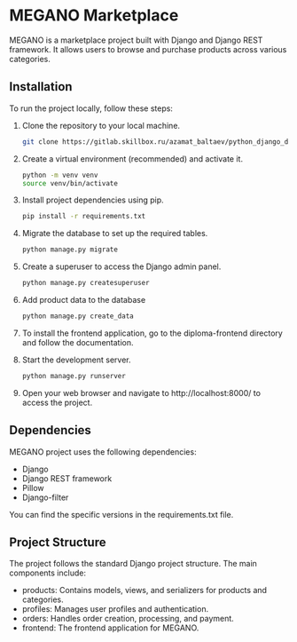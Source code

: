 # MEGANO Marketplace

MEGANO is a marketplace project built with Django and Django REST framework. 
It allows users to browse and purchase products across various categories.

## Installation

To run the project locally, follow these steps:

1. Clone the repository to your local machine.

    ```bash
    git clone https://gitlab.skillbox.ru/azamat_baltaev/python_django_diploma.git

2. Create a virtual environment (recommended) and activate it.

    ```bash
    python -m venv venv
    source venv/bin/activate

3. Install project dependencies using pip.

    ```bash
    pip install -r requirements.txt

4. Migrate the database to set up the required tables.

    ```bash
    python manage.py migrate

5. Create a superuser to access the Django admin panel.

    ```bash
    python manage.py createsuperuser

6. Add product data to the database

    ```bash
    python manage.py create_data

7. To install the frontend application, go to the diploma-frontend directory and follow the documentation.

8. Start the development server.

    ```bash
    python manage.py runserver

9. Open your web browser and navigate to http://localhost:8000/ to access the project.

## Dependencies
MEGANO project uses the following dependencies:

- Django
- Django REST framework
- Pillow
- Django-filter

You can find the specific versions in the requirements.txt file.

## Project Structure
The project follows the standard Django project structure. The main components include:

- products: Contains models, views, and serializers for products and categories.
- profiles: Manages user profiles and authentication.
- orders: Handles order creation, processing, and payment.
- frontend: The frontend application for MEGANO.
